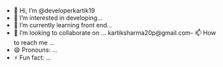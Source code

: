 - 👋 Hi, I’m @developerkartik19
- 👀 I’m interested in developing...
- 🌱 I’m currently learning front end...
- 💞️ I’m looking to collaborate on ...
kartiksharma20p@gmail.com- 📫 How to reach me ...
- 😄 Pronouns: ...
- ⚡ Fun fact: ...

<!---
developerkartik19/developerkartik19 is a ✨ special ✨ repository because its `README.md` (this file) appears on your GitHub profile.
You can click the Preview link to take a look at your changes.
--->
